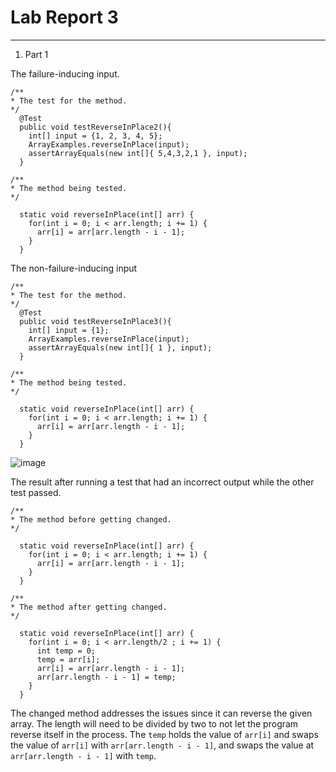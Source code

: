 # Lab Report 3	
---

1. Part 1

The failure-inducing input. 
```
/**
* The test for the method.
*/
  @Test
  public void testReverseInPlace2(){
    int[] input = {1, 2, 3, 4, 5};
    ArrayExamples.reverseInPlace(input);
    assertArrayEquals(new int[]{ 5,4,3,2,1 }, input);
  }

/**
* The method being tested. 
*/

  static void reverseInPlace(int[] arr) {
    for(int i = 0; i < arr.length; i += 1) {
      arr[i] = arr[arr.length - i - 1];
    }
  }
```

The non-failure-inducing input
```
/**
* The test for the method.
*/
  @Test
  public void testReverseInPlace3(){
    int[] input = {1};
    ArrayExamples.reverseInPlace(input);
    assertArrayEquals(new int[]{ 1 }, input);
  }

/**
* The method being tested. 
*/

  static void reverseInPlace(int[] arr) {
    for(int i = 0; i < arr.length; i += 1) {
      arr[i] = arr[arr.length - i - 1];
    }
  }
```

![image](https://github.com/Omeggos/cse15l-lab-reports/assets/105466539/f9449cdd-6e53-406b-b42e-3ce6b955d593)

The result after running a test that had an incorrect output while the other test passed. 

```
/**
* The method before getting changed.
*/

  static void reverseInPlace(int[] arr) {
    for(int i = 0; i < arr.length; i += 1) {
      arr[i] = arr[arr.length - i - 1];
    }
  }
```

```
/**
* The method after getting changed.
*/

  static void reverseInPlace(int[] arr) {
    for(int i = 0; i < arr.length/2 ; i += 1) {
      int temp = 0; 
      temp = arr[i];
      arr[i] = arr[arr.length - i - 1];
      arr[arr.length - i - 1] = temp;
    }
  }
```

The changed method addresses the issues since it can reverse the given array. The length will need to be divided by two to not let the program reverse itself in the process. The `temp` holds the value of `arr[i]` and swaps the value
of `arr[i]` with `arr[arr.length - i - 1]`, and swaps the value at `arr[arr.length - i - 1]` with `temp`.

